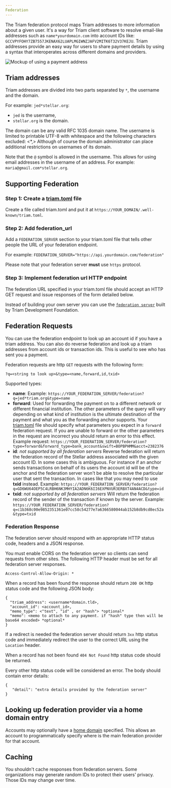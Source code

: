 ```yaml
---
Federation
---
```


The Triam federation protocol maps Triam addresses to more information about a given user. It's a way for Triam client software
to resolve email-like addresses such as `name*yourdomain.com` into account IDs like: `GCCVPYFOHY7ZB7557JKENAX62LUAPLMGIWNZJAFV2MITK6T32V37KEJU`. Triam addresses provide
an easy way for users to share payment details by using a syntax that interoperates across different domains and providers.

![Mockup of using a payment address](assets/mockup.png)

## Triam addresses

Triam addresses are divided into two parts separated by `*`, the username and the domain.

For example:  `jed*stellar.org`:
* `jed` is the username,
* `stellar.org` is the domain.

The domain can be any valid RFC 1035 domain name.
The username is limited to printable UTF-8 with whitespace and the following characters excluded: <*,> Although of course the domain administrator can place additional restrictions on usernames of its domain.

Note that the `@` symbol is allowed in the username. This allows for using email addresses in the username of an address. For example: `maria@gmail.com*stellar.org`.

## Supporting Federation

### Step 1: Create a [triam.toml](./triam-toml.md) file

Create a file called triam.toml and put it at `https://YOUR_DOMAIN/.well-known/triam.toml`.

### Step 2: Add federation_url

Add a `FEDERATION_SERVER` section to your triam.toml file that tells other people the URL of your federation endpoint.

For example: `FEDERATION_SERVER="https://api.yourdomain.com/federation"`

Please note that your federation server **must** use `https` protocol.

### Step 3: Implement federation url HTTP endpoint

The federation URL specified in your triam.toml file should accept an HTTP GET request and issue responses of the form detailed below.

Instead of building your own server you can use the [`federation server`](https://github.com/stellar/go/tree/master/services/federation) built by Triam Development Foundation.

## Federation Requests
You can use the federation endpoint to look up an account id if you have a triam address. You can also do reverse federation and look up a triam addresses from account ids or transaction ids. This is useful to see who has sent you a payment.

Federation requests are http `GET` requests with the following form:

`?q=<string to look up>&type=<name,forward,id,txid>`

Supported types:
 - **name**: Example: `https://YOUR_FEDERATION_SERVER/federation?q=jed*triam.org&type=name`
 - **forward**: Used for forwarding the payment on to a different network or different financial institution. The other parameters of the query will vary depending on what kind of institution is the ultimate destination of the payment and what you as the forwarding anchor supports. Your [triam.toml](./triam-toml.html) file should specify what parameters you expect in a `forward` federation request. If you are unable to forward or the other parameters in the request are incorrect you should return an error to this effect. Example request:   `https://YOUR_FEDERATION_SERVER/federation?type=forward&forward_type=bank_account&swift=BOPBPHMM&acct=2382376`
 - **id**: *not supported by all federation servers* Reverse federation will return the federation record of the Stellar address associated with the given account ID. In some cases this is ambiguous. For instance if an anchor sends transactions on behalf of its users the account id will be of the anchor and the federation server won't be able to resolve the particular user that sent the transaction. In cases like that you may need to use **txid** instead. Example: `https://YOUR_FEDERATION_SERVER/federation?q=GD6WU64OEP5C4LRBH6NK3MHYIA2ADN6K6II6EXPNVUR3ERBXT4AN4ACD&type=id`
 - **txid**: *not supported by all federation servers* Will return the federation record of the sender of the transaction if known by the server. Example: `https://YOUR_FEDERATION_SERVER/federation?q=c1b368c00e9852351361e07cc58c54277e7a6366580044ab152b8db9cd8ec52a
&type=txid`

### Federation Response
The federation server should respond with an appropriate HTTP status code, headers and a JSON response.

You must enable CORS on the federation server so clients can send requests from other sites. The following HTTP header must be set for all federation server responses.

```
Access-Control-Allow-Origin: *
```

When a record has been found the response should return `200 OK` http status code and the following JSON body:

```
{
  "triam_address": <username*domain.tld>,
  "account_id": <account_id>,
  "memo_type": <"text", "id" , or "hash"> *optional*
  "memo": <memo to attach to any payment. if "hash" type then will be base64 encoded> *optional*
}
```

If a redirect is needed the federation server should return `3xx` http status code and immediately redirect the user to the correct URL using the `Location` header.

When a record has not been found `404 Not Found` http status code should be returned.

Every other http status code will be considered an error. The body should contain error details:

```
{
   "detail": "extra details provided by the federation server"
}
```

## Looking up federation provider via a home domain entry
Accounts may optionally have a [home domain](./accounts.md#home-domain) specified. This allows an account to programmatically specify where is the main federation provider for that account.

## Caching

You shouldn't cache responses from federation servers. Some organizations may generate random IDs to protect their users' privacy. Those IDs may change over time.
